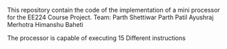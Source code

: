 This repository contain the code of the implementation of a mini processor for the EE224 Course Project.
Team:
Parth Shettiwar
Parth Patil
Ayushraj Merhotra
Himanshu Baheti

The processor is capable of executing 15 Different instructions
